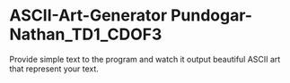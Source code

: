 # ASCII-Art-Generator Pundogar-Nathan_TD1_CDOF3
Provide simple text to the program and watch it output beautiful ASCII art that represent your text.
